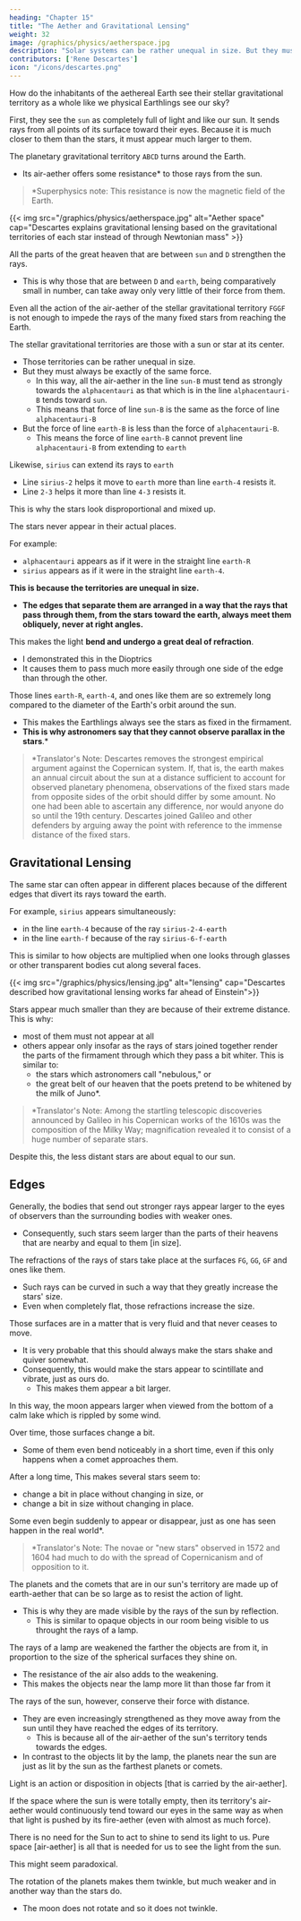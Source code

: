 ```yaml
---
heading: "Chapter 15"
title: "The Aether and Gravitational Lensing" 
weight: 32
image: /graphics/physics/aetherspace.jpg
description: "Solar systems can be rather unequal in size. But they must always be exactly of the same force."
contributors: ['Rene Descartes']
icon: "/icons/descartes.png"
---
```


<!-- # title: The (Aetheral) Heaven Appears to Its Inhabitants Completely Like That of Ours
# title: "The Face of the Heaven of that New World Must Appear to Its Inhabitants Completely Like That of Our World"
 -->

How do the inhabitants of the aethereal Earth see their stellar gravitational territory as a whole like we physical Earthlings see our sky? 

First, they see the `sun` as completely full of light and like our sun. It sends rays from all points of its surface toward their eyes. Because it is much closer to them than the stars, it must appear much larger to them. 

The planetary gravitational territory `ABCD` turns around the Earth. 
- Its air-aether offers some resistance* to those rays from the sun. 

> *Superphysics note: This resistance is now the magnetic field of the Earth.


{{< img src="/graphics/physics/aetherspace.jpg" alt="Aether space" cap="Descartes explains gravitational lensing based on  the gravitational territories of each star instead of through Newtonian mass" >}}



All the parts of the great heaven that are between `sun` and `D` strengthen the rays. 
- This is why those that are between `D` and `earth`, being comparatively small in number, can take away only very little of their force from them.

Even all the action of the air-aether of the stellar gravitational territory `FGGF` is not enough to impede the rays of the many fixed stars from reaching the Earth.
 <!-- from the sides not lit by the sun. -->

The stellar gravitational territories are those with a sun or star at its center.
- Those territories can be rather unequal in size. 
- But they must always be exactly of the same force.
  - In this way, all the air-aether in the line `sun-B` must tend as strongly towards the `alphacentauri` as that which is in the line `alphacentauri-B` tends toward `sun`. 
  - This means that force of line `sun-B` is the same as the force of line `alphacentauri-B`
- But the force of line `earth-B` is less than the force of `alphacentauri-B`.
  - This means the force of line `earth-B` cannot prevent line `alphacentauri-B` from extending to `earth`

Likewise, `sirius` can extend its rays to `earth`
- Line `sirius-2` helps it move to `earth` more than line `earth-4` resists it.
- Line `2-3` helps it more than line `4-3` resists it.

This is why the stars look disproportional and mixed up.

<!-- If they are not equal, they will be destroyed in a short time, or at least they will change until they have acquired it. -->


<!-- - It cannot impede the force of the ray `moon-B`* to extend to `earth`. 

> *Superphysics Note: This is now known as the pull of a moon on a planet. -->


<!-- In the same way, `sirius` can extend its rays to `earth`
- The matter of the heaven between `sirius` and `2` aids them more than the matter between `4` and `earth` resists them.

Likewise:
- the matter between `3` and `4` aids the ray of `sirius` towards `earth`   
- the matter between `3` and `2` resists the ray of `sirius` towards `earth` -->

<!-- , and in addition in as much as that between 3 and 4 aids them no less than that between 3 and 2 resists them.  -->

<!-- Thus, those [aethereal] stars are the same as the physical stars that we see in the real world. -->
<!-- judging others proportionately, those stars must appear no less confusedly arranged, nor less in number, nor less unequal to one another, than do those we see in the real world. -->

The stars never appear in their actual places. 

For example:
- `alphacentauri` appears as if it were in the straight line `earth-R`
- `sirius` appears as if it were in the straight line `earth-4`.

**This is because the territories are unequal in size.** 
- **The edges that separate them are arranged in a way that the rays that pass through them, from the stars toward the earth, always meet them obliquely, never at right angles.**

<!-- just about never so disposed that  -->

This makes the light **bend and undergo a great deal of refraction**.
- I demonstrated this in the Dioptrics
- It causes them to pass much more easily through one side of the edge than through the other. 

<!-- TB -->
Those lines `earth-R`, `earth-4`, and ones like them are so extremely long compared to the diameter of the Earth's orbit around the sun.
- This makes the Earthlings always see the stars as fixed in the firmament. 
- **This is why astronomers say that they cannot observe parallax in the stars**.*

> *Translator's Note: Descartes removes the strongest empirical argument against the Copernican system. If, that is, the earth makes an annual circuit about the sun at a distance sufficient to account for observed planetary phenomena, observations of the fixed stars made from opposite sides of the orbit should differ by some amount. No one had been able to ascertain any difference, nor would anyone do so until the 19th century. Descartes joined Galileo and other defenders by arguing away the point with reference to the immense distance of the fixed stars.

<!-- Regarding the number of those stars, consider also that  -->


## Gravitational Lensing 

The same star can often appear in different places because of the different edges that divert its rays toward the earth.

For example, `sirius` appears simultaneously:
- in the line `earth-4` because of the ray `sirius-2-4-earth` 
- in the line `earth-f` because of the ray `sirius-6-f-earth`

This is similar to how objects are multiplied when one looks through glasses or other transparent bodies cut along several faces.

{{< img src="/graphics/physics/lensing.jpg" alt="lensing" cap="Descartes described how gravitational lensing works far ahead of Einstein">}}


Stars appear much smaller than they are because of their extreme distance. This is why:
- most of them must not appear at all
- others appear only insofar as the rays of stars joined together render the parts of the firmament through which they pass a bit whiter. This is similar to:
  - the stars which astronomers call "nebulous," or
  - the great belt of our heaven that the poets pretend to be whitened by the milk of Juno*.

> *Translator's Note: Among the startling telescopic discoveries announced by Galileo in his Copernican works of the 1610s was the composition of the Milky Way; magnification revealed it to consist of a huge number of separate stars.

Despite this, the less distant stars are about equal to our sun<!-- , in order to judge that they can appear as large as the largest of our world -->.


## Edges

Generally, the bodies that send out stronger rays appear larger to the eyes of observers than the surrounding bodies with weaker ones.
- Consequently, such stars seem larger than the parts of their heavens that are nearby and equal to them [in size].

The refractions of the rays of stars take place at the surfaces `FG`, `GG`, `GF` and ones like them. 
- Such rays can be curved in such a way that they greatly increase the stars' size.
- Even when completely flat, those refractions increase the size.


Those surfaces are in a matter that is very fluid and that never ceases to move.
- It is very probable that this should always make the stars shake and quiver somewhat. 
- Consequently, this would make the stars appear to scintillate and vibrate, just as ours do.
  - This makes them <!-- , and even, because of their vibration, --> appear a bit larger. 

In this way, the moon appears larger when viewed from the bottom of a calm lake which is rippled by some wind. <!--  of which the surface is not very stirred up or agitated, but merely a bit rippled by the breath of some wind. -->

Over time, those surfaces change a bit.
- Some of them even bend noticeably in a short time, even if this only happens when a comet approaches them.

After a long time, This makes several stars seem to:
- change a bit in place without changing in size, or
- change a bit in size without changing in place. 

Some even begin suddenly to appear or disappear, just as one has seen happen in the real world*.

> *Translator's Note: The novae or "new stars" observed in 1572 and 1604 had much to do with the spread of Copernicanism and of opposition to it.



The planets and the comets that are in our sun's territory are made up of earth-aether that can be so large as to resist the action of light.
- This is why they are made visible by the rays of the sun by reflection.
  - This is similar to opaque objects in our room being visible to us throught the rays of a lamp.


The rays of a lamp are weakened the farther the objects are from it, in proportion to the size of the spherical surfaces they shine on.
- The resistance of the air also adds to the weakening. 
- This makes the objects near the lamp more lit than those far from it

The rays of the sun, however, conserve their force with distance.
- They are even increasingly strengthened as they move away from the sun until they have reached the edges of its territory.
  - This is because all of the air-aether of the sun's territory tends towards the edges.
- In contrast to the objects lit by the lamp, the planets near the sun are just as lit by the sun as the farthest planets or comets.

<!-- The same thing also happens in the real world. I do not believe, however, that it is possible to give a reason for it if one supposes that light is anything in the objects other than an action or disposition such as I have set forth.  -->

Light is an action or disposition in objects [that is carried by the air-aether]. 

If the space where the sun is were totally empty, then its territory's air-aether would continuously tend toward our eyes in the same way as when that light is pushed by its fire-aether (even with almost as much force).

There is no need for the Sun to act to shine to send its light to us. Pure space [air-aether] is all that is needed for us to see the light from the sun. 

  <!-- just about no need to have any action in the sun itself nor just about even for it to be anything other than pure space in order to appear as we see it.  -->

This might seem paradoxical. 

The rotation of the planets makes them twinkle, but much weaker and in another way than the stars do.
- The moon does not rotate and so it does not twinkle.
